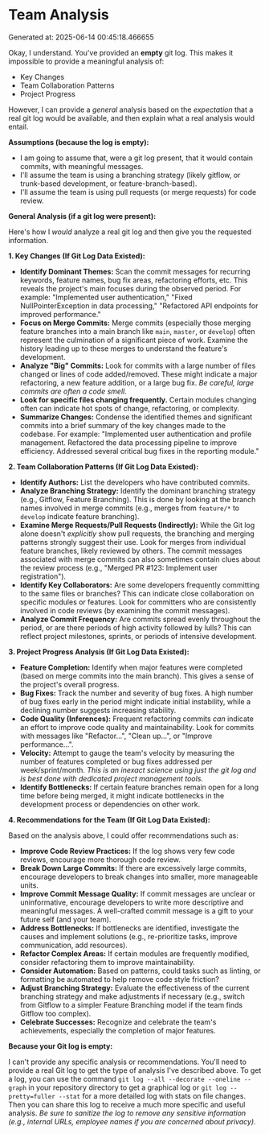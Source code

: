# Team Analysis
Generated at: 2025-06-14 00:45:18.466655

Okay, I understand.  You've provided an **empty** git log. This makes it impossible to provide a meaningful analysis of:

*   Key Changes
*   Team Collaboration Patterns
*   Project Progress

However, I can provide a *general* analysis based on the *expectation* that a real git log would be available, and then explain what a real analysis would entail.

**Assumptions (because the log is empty):**

*   I am going to assume that, were a git log present, that it would contain commits, with meaningful messages.
*   I'll assume the team is using a branching strategy (likely gitflow, or trunk-based development, or feature-branch-based).
*   I'll assume the team is using pull requests (or merge requests) for code review.

**General Analysis (if a git log were present):**

Here's how I *would* analyze a real git log and then give you the requested information.

**1. Key Changes (If Git Log Data Existed):**

*   **Identify Dominant Themes:** Scan the commit messages for recurring keywords, feature names, bug fix areas, refactoring efforts, etc. This reveals the project's main focuses during the observed period.  For example: "Implemented user authentication," "Fixed NullPointerException in data processing," "Refactored API endpoints for improved performance."
*   **Focus on Merge Commits:** Merge commits (especially those merging feature branches into a main branch like `main`, `master`, or `develop`) often represent the culmination of a significant piece of work. Examine the history leading up to these merges to understand the feature's development.
*   **Analyze "Big" Commits:**  Look for commits with a large number of files changed or lines of code added/removed.  These might indicate a major refactoring, a new feature addition, or a large bug fix. *Be careful, large commits are often a code smell.*
*   **Look for specific files changing frequently.** Certain modules changing often can indicate hot spots of change, refactoring, or complexity.
*   **Summarize Changes:** Condense the identified themes and significant commits into a brief summary of the key changes made to the codebase.  For example: "Implemented user authentication and profile management.  Refactored the data processing pipeline to improve efficiency. Addressed several critical bug fixes in the reporting module."

**2. Team Collaboration Patterns (If Git Log Data Existed):**

*   **Identify Authors:** List the developers who have contributed commits.
*   **Analyze Branching Strategy:** Identify the dominant branching strategy (e.g., Gitflow, Feature Branching). This is done by looking at the branch names involved in merge commits (e.g., merges from `feature/*` to `develop` indicate feature branching).
*   **Examine Merge Requests/Pull Requests (Indirectly):**  While the Git log alone doesn't *explicitly* show pull requests, the branching and merging patterns strongly suggest their use.  Look for merges from individual feature branches, likely reviewed by others.  The commit messages associated with merge commits can also sometimes contain clues about the review process (e.g., "Merged PR #123: Implement user registration").
*   **Identify Key Collaborators:**  Are some developers frequently committing to the same files or branches? This can indicate close collaboration on specific modules or features.  Look for committers who are consistently involved in code reviews (by examining the commit messages).
*   **Analyze Commit Frequency:**  Are commits spread evenly throughout the period, or are there periods of high activity followed by lulls? This can reflect project milestones, sprints, or periods of intensive development.

**3. Project Progress Analysis (If Git Log Data Existed):**

*   **Feature Completion:**  Identify when major features were completed (based on merge commits into the main branch). This gives a sense of the project's overall progress.
*   **Bug Fixes:**  Track the number and severity of bug fixes. A high number of bug fixes early in the period might indicate initial instability, while a declining number suggests increasing stability.
*   **Code Quality (Inferences):** Frequent refactoring commits *can* indicate an effort to improve code quality and maintainability. Look for commits with messages like "Refactor...", "Clean up...", or "Improve performance...".
*   **Velocity:** Attempt to gauge the team's velocity by measuring the number of features completed or bug fixes addressed per week/sprint/month. *This is an inexact science using just the git log and is best done with dedicated project management tools.*
*   **Identify Bottlenecks:**  If certain feature branches remain open for a long time before being merged, it might indicate bottlenecks in the development process or dependencies on other work.

**4. Recommendations for the Team (If Git Log Data Existed):**

Based on the analysis above, I could offer recommendations such as:

*   **Improve Code Review Practices:** If the log shows very few code reviews, encourage more thorough code review.
*   **Break Down Large Commits:**  If there are excessively large commits, encourage developers to break changes into smaller, more manageable units.
*   **Improve Commit Message Quality:** If commit messages are unclear or uninformative, encourage developers to write more descriptive and meaningful messages.  A well-crafted commit message is a gift to your future self (and your team).
*   **Address Bottlenecks:** If bottlenecks are identified, investigate the causes and implement solutions (e.g., re-prioritize tasks, improve communication, add resources).
*   **Refactor Complex Areas:** If certain modules are frequently modified, consider refactoring them to improve maintainability.
*   **Consider Automation:** Based on patterns, could tasks such as linting, or formatting be automated to help remove code style friction?
*   **Adjust Branching Strategy:** Evaluate the effectiveness of the current branching strategy and make adjustments if necessary (e.g., switch from Gitflow to a simpler Feature Branching model if the team finds Gitflow too complex).
*   **Celebrate Successes:** Recognize and celebrate the team's achievements, especially the completion of major features.

**Because your Git log is empty:**

I can't provide any specific analysis or recommendations.  You'll need to provide a real Git log to get the type of analysis I've described above. To get a log, you can use the command `git log --all --decorate --oneline --graph` in your repository directory to get a graphical log or `git log --pretty=fuller --stat` for a more detailed log with stats on file changes. Then you can share this log to receive a much more specific and useful analysis.  *Be sure to sanitize the log to remove any sensitive information (e.g., internal URLs, employee names if you are concerned about privacy).*
